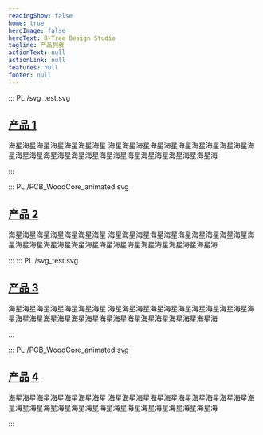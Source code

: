 ```yaml
---
readingShow: false
home: true
heroImage: false
heroText: B-Tree Design Studio
tagline: 产品列表
actionText: null
actionLink: null
features: null
footer: null
---
```


::: PL /svg_test.svg

## [产品 1](./WoodCore.md)

海星海星海星海星海星海星海星 海星海星海星海星海星海星海星海星海星海星海星海星海星海星海星海星海星海星海星海星海星海星海星海星海星海

:::

::: PL /PCB_WoodCore_animated.svg

## [产品 2](./WoodCore.md)

海星海星海星海星海星海星海星 海星海星海星海星海星海星海星海星海星海星海星海星海星海星海星海星海星海星海星海星海星海星海星海星海星海

:::
::: PL /svg_test.svg

## [产品 3](./WoodCore.md)

海星海星海星海星海星海星海星 海星海星海星海星海星海星海星海星海星海星海星海星海星海星海星海星海星海星海星海星海星海星海星海星海星海

:::

::: PL /PCB_WoodCore_animated.svg

## [产品 4](./WoodCore.md)

海星海星海星海星海星海星海星 海星海星海星海星海星海星海星海星海星海星海星海星海星海星海星海星海星海星海星海星海星海星海星海星海星海

:::
